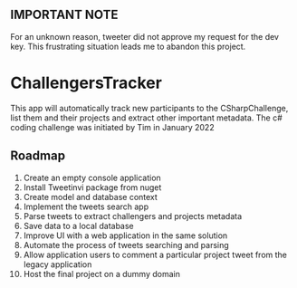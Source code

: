 ## IMPORTANT NOTE
For an unknown reason, tweeter did not approve my request for the dev key. This frustrating situation leads me to abandon this project.

# ChallengersTracker
This app will automatically track new participants to the CSharpChallenge, list them and their projects and extract other important metadata.
The c# coding challenge was initiated by Tim in January 2022

## Roadmap
  1. Create an empty console application
  2. Install Tweetinvi package from nuget
  3. Create model and database context
  4. Implement the tweets search app
  5. Parse tweets to extract challengers and projects metadata
  6. Save data to a local database
  7. Improve UI with a web application in the same solution
  8. Automate the process of tweets searching and parsing
  9. Allow application users to comment a particular project tweet from the legacy application
  10. Host the final project on a dummy domain
